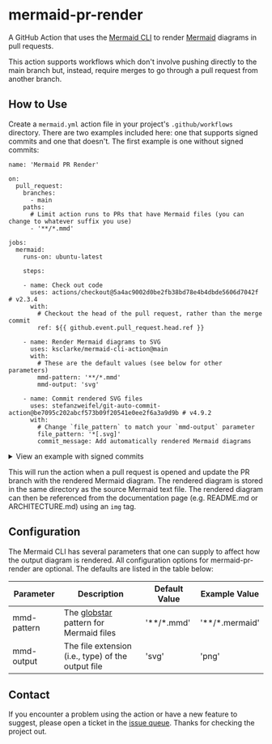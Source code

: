# mermaid-pr-render

A GitHub Action that uses the [Mermaid CLI](https://github.com/mermaid-js/mermaid-cli) to render [Mermaid](https://mermaid-js.github.io/mermaid/#/) diagrams in pull requests.

This action supports workflows which don't involve pushing directly to the main branch but, instead, require merges to go through a pull request from another branch.

## How to Use

Create a `mermaid.yml` action file in your project's `.github/workflows` directory. There are two examples included here: one that supports signed commits and one that doesn't. The first example is one without signed commits:

```
name: 'Mermaid PR Render'

on:
  pull_request:
    branches:
      - main
    paths:
      # Limit action runs to PRs that have Mermaid files (you can change to whatever suffix you use)
      - '**/*.mmd'

jobs:
  mermaid:
    runs-on: ubuntu-latest

    steps:

    - name: Check out code
      uses: actions/checkout@5a4ac9002d0be2fb38bd78e4b4dbde5606d7042f # v2.3.4
      with:
        # Checkout the head of the pull request, rather than the merge commit
        ref: ${{ github.event.pull_request.head.ref }}

    - name: Render Mermaid diagrams to SVG
      uses: ksclarke/mermaid-cli-action@main
      with:
        # These are the default values (see below for other parameters)
        mmd-pattern: '**/*.mmd'
        mmd-output: 'svg'

    - name: Commit rendered SVG files
      uses: stefanzweifel/git-auto-commit-action@be7095c202abcf573b09f20541e0ee2f6a3a9d9b # v4.9.2
      with:
        # Change `file_pattern` to match your `mmd-output` parameter
        file_pattern: '*[.svg]'
        commit_message: Add automatically rendered Mermaid diagrams
```

<details>
<summary>View an example with signed commits</summary>

```
name: 'Mermaid PR Render'

on:
  pull_request:
    branches:
      - main
    paths:
      - '**/*.mmd'

jobs:
  mermaid:
    runs-on: ubuntu-latest

    steps:

    - name: Check out code
      uses: actions/checkout@5a4ac9002d0be2fb38bd78e4b4dbde5606d7042f # v2.3.4
      with:
        ref: ${{ github.event.pull_request.head.ref }}

    - name: Render Mermaid diagrams to SVG
      uses: ksclarke/mermaid-cli-action@main
      with:
        mmd-pattern: '**/*.mmd'
        mmd-output: 'svg'

    - name: Import GPG key
      uses: crazy-max/ghaction-import-gpg@b0793c0060c97f4ef0efbac949d476c6499b7775 # v3.1.0
      with:
        # Put your private GPG key and passphrase in your project's secrets
        gpg-private-key: ${{ secrets.BUILD_KEY }}
        passphrase: ${{ secrets.BUILD_PASSPHRASE }}
        git-user-signingkey: true
        git-commit-gpgsign: true

    - name: Commit rendered SVG files
      uses: stefanzweifel/git-auto-commit-action@be7095c202abcf573b09f20541e0ee2f6a3a9d9b # v4.9.2
      with:
        file_pattern: '*[.svg]'
        commit_message: Add automatically rendered Mermaid diagrams
        # Include the bot (or account) whose GPG key you've stored in the project's secrets
        commit_user_name: Your Bot
        commit_user_email: your_bot@example.com
```

</details>

This will run the action when a pull request is opened and update the PR branch with the rendered Mermaid diagram. The rendered diagram is stored in the same directory as the source Mermaid text file. The rendered diagram can then be referenced from the documentation page (e.g. README.md or ARCHITECTURE.md) using an `img` tag.

## Configuration

The Mermaid CLI has several parameters that one can supply to affect how the output diagram is rendered. All configuration options for mermaid-pr-render are optional. The defaults are listed in the table below:

| Parameter | Description | Default Value | Example Value |
--- | --- | --- | ---
| mmd-pattern | The [globstar](http://mywiki.wooledge.org/glob) pattern for Mermaid files | '**/*.mmd' | '**/*.mermaid' |
| mmd-output | The file extension (i.e., type) of the output file | 'svg' | 'png' |


## Contact

If you encounter a problem using the action or have a new feature to suggest, please open a ticket in the [issue queue](https://github.com/ksclarke/mermaid-pr-render/issues "GitHub Issue Queue"). Thanks for checking the project out.
